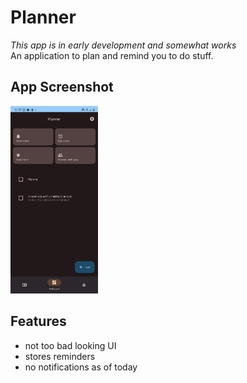 # Planner
*This app is in early development and somewhat works*<br />
An application to plan and remind you to do stuff.

## App Screenshot
<img alt="A screeenshot of the dashboard of the App" src="https://raw.githubusercontent.com/c4lopsitta/Android-Planner/main/screenshots/phone/dashboard.png?raw=true" height="300px" />

## Features
- not too bad looking UI
- stores reminders
- no notifications as of today
